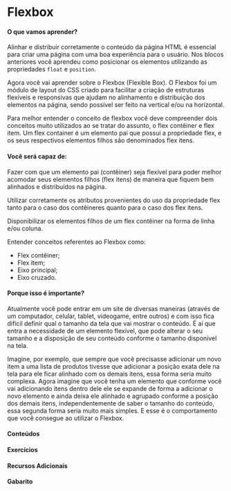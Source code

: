 # Flexbox

#### O que vamos aprender?

Alinhar e distribuir corretamente o conteúdo da página HTML é essencial para criar uma página com uma boa experiência para o usuário. Nos blocos anteriores você aprendeu como posicionar os elementos utilizando as propriedades `float` e `position`.

Agora você vai aprender sobre o Flexbox (Flexible Box). O Flexbox foi um módulo de layout do CSS criado para facilitar a criação de estruturas flexíveis e responsivas que ajudam no alinhamento e distribuição dos elementos na página, sendo possível ser feito na vertical e/ou na horizontal.

Para melhor entender o conceito de flexbox você deve compreender dois  conceitos muito utilizados ao se tratar do assunto, o flex contêiner e flex item. Um flex container é um elemento pai que possui a propriedade flex, e os seus respectivos elementos filhos são denominados flex itens.

#### Você será capaz de:

Fazer com que um elemento pai (contêiner) seja flexível para poder melhor acomodar seus elementos filhos (flex itens) de maneira que fiquem bem alinhados e distribuídos na página.

Utilizar corretamente os atributos provenientes do uso da propriedade flex tanto para o caso dos contêineres quanto para o caso dos flex itens.

Disponibilizar os elementos filhos de um flex contêiner na forma de linha e/ou coluna.

Entender conceitos referentes ao Flexbox como:
  * Flex contêiner;
  * Flex item;
  * Eixo principal;
  * Eixo cruzado.

#### Porque isso é importante?

Atualmente você pode entrar em um site de diversas maneiras (através de um computador, celular, tablet, videogame, entre outros) e com isso fica difícil definir qual o tamanho da tela que vai mostrar o conteúdo. É aí que entra a necessidade de um elemento flexível, que pode alterar o seu tamanho e a disposição de seu conteúdo conforme o tamanho disponível na tela.

Imagine, por exemplo, que sempre que você precisasse adicionar um novo item a uma lista de produtos tivesse que adicionar a posição exata dele na tela para ele ficar alinhado com os demais itens, essa forma seria muito complexa. Agora imagine que você tenha um elemento que conforme você vai adicionando itens dentro dele ele se expande de forma a adicionar o novo elemento e ainda deixa ele alinhado e agrupado conforme a posição dos demais itens, independentemente de saber o tamanho do conteúdo, essa segunda forma seria muito mais simples. E esse é o comportamento que você consegue ao utilizar o Flexbox.

#### Conteúdos

#### Exercícios

#### Recursos Adicionais

#### Gabarito
